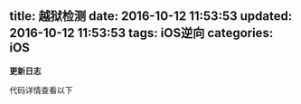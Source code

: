 title: 越狱检测
date: 2016-10-12 11:53:53
updated: 2016-10-12 11:53:53
tags: iOS逆向
categories: iOS
---

**更新日志**

代码详情查看以下

<!-- more -->

<script src="https://gist.github.com/chaoskyme/12d9b72b65f55d0faf7d9690fa1a71b1.js"></script>


